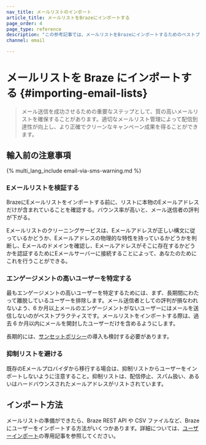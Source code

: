```yaml
---
nav_title: メールリストのインポート
article_title: メールリストをBrazeにインポートする
page_order: 4
page_type: reference
description: "この参考記事では、メールリストをBrazeにインポートするためのベストプラクティスを解説している。"
channel: email

---
```


# メールリストを Braze にインポートする {#importing-email-lists}

> メール送信を成功させるための重要なステップとして、質の高いメールリストを確保することがあります。適切なメールリスト管理によって配信到達性が向上し、より正確でクリーンなキャンペーン成果を得ることができます。

## 輸入前の注意事項

{% multi_lang_include email-via-sms-warning.md %}

### Eメールリストを検証する

BrazeにEメールリストをインポートする前に、リストに本物のEメールアドレスだけが含まれていることを確認する。バウンス率が高いと、メール送信者の評判が下がる。 

Eメールリストのクリーニングサービスは、Eメールアドレスが正しい構文に従っているかどうか、Eメールアドレスの物理的な特性を持っているかどうかを判断し、Eメールのドメインを確認し、Eメールアドレスがそこに存在するかどうかを認証するためにEメールサーバーに接続することによって、あなたのためにこれを行うことができる。

### エンゲージメントの高いユーザーを特定する

最もエンゲージメントの高いユーザーを特定するためには、まず、長期間にわたって離脱しているユーザーを排除します。メール送信者としての評判が損なわれないよう、6 か月以上メールのエンゲージメントがないユーザーにはメールを送信しないのがベストプラクティスです。メールリストをインポートする際は、過去 6 か月以内にメールを開封したユーザーだけを含めるようにします。

長期的には、[サンセットポリシー]({{site.baseurl}}/user_guide/message_building_by_channel/email/best_practices/sunset_policies/)の導入も検討する必要があります。

### 抑制リストを避ける

既存のEメールプロバイダから移行する場合は、抑制リストからユーザーをインポートしないように注意すること。抑制リストは、配信停止、スパム扱い、あるいはハードバウンスされたメールアドレスがリストされています。

## インポート方法

メールリストの準備ができたら、Braze REST API や CSV ファイルなど、Braze にユーザーをインポートする方法がいくつかあります。詳細については、[ユーザーインポート]({{site.baseurl}}/user_guide/data/user_data_collection/user_import/)の専用記事を参照してください。

